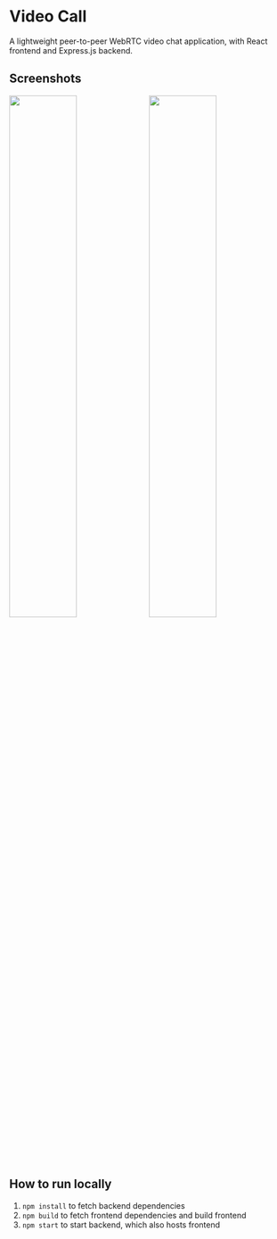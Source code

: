 # Video Call

A lightweight peer-to-peer WebRTC video chat application, with React frontend and Express.js backend.

## Screenshots

<p>
<img src="https://user-images.githubusercontent.com/43880678/134777469-eeaabe9d-fdcc-434b-a21f-6b44a8d4b0d6.png" width="49%"/>
<img src="https://user-images.githubusercontent.com/43880678/134777476-6913f18a-2a78-470d-97aa-3a81587a79c1.png" width="49%"/>
</p>

## How to run locally

1. `npm install` to fetch backend dependencies
2. `npm build` to fetch frontend dependencies and build frontend
3. `npm start` to start backend, which also hosts frontend
